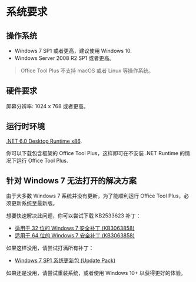# 系统要求

## 操作系统

- Windows 7 SP1 或者更高，建议使用 Windows 10.
- Windows Server 2008 R2 SP1 或者更高。

> Office Tool Plus 不支持 macOS 或者 Linux 等操作系统。

## 硬件要求

屏幕分辨率: 1024 x 768 或者更高。

## 运行时环境

[.NET 6.0 Desktop Runtime x86](https://aka.ms/dotnet/6.0/windowsdesktop-runtime-win-x86.exe).

你可以下载包含框架的 Office Tool Plus，这样即可在不安装 .NET Runtime 的情况下运行 Office Tool Plus.

## 针对 Windows 7 无法打开的解决方案

由于大多数 Windows 7 系统并没有更新，为了能顺利运行 Office Tool Plus，必须更新系统至最新版。

想要快速解决此问题，你可以尝试下载 KB2533623 补丁：

- [适用于 32 位的 Windows 7 安全补丁 (KB3063858)](https://www.microsoft.com/zh-cn/download/details.aspx?id=47409)
- [适用于 64 位的 Windows 7 安全补丁 (KB3063858)](https://www.microsoft.com/zh-cn/download/details.aspx?id=47442)

如果这样没用，请尝试打满所有补丁：

- [Windows 7 SP1 系统更新包 (Update Pack)](https://download.coolhub.top/Extensions/Win7_UpdatePack/)

如果还是没用，请尝试重装系统，或者使用 Windows 10+ 以获得更好的体验。
